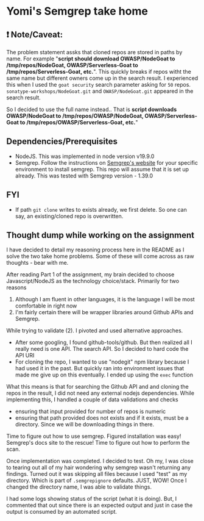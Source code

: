# Yomi's Semgrep take home

## :exclamation: Note/Caveat: 
The problem statement assks that cloned repos are stored in paths by name. For example "**script should download OWASP/NodeGoat to /tmp/repos/NodeGoat, OWASP/Serverless-Goat to /tmp/repos/Serverless-Goat, etc.**". This quickly breaks if repos witht the same name but different owners come up in the search result. I experienced this when I used the `goat security` search parameter asking for `50` repos. `sonatype-workshops/NodeGoat.git` and `OWASP/NodeGoat.git` appeared in the search result.

So I decided to use the full name instead.. That is **script downloads OWASP/NodeGoat to /tmp/repos/OWASP/NodeGoat, OWASP/Serverless-Goat to /tmp/repos/OWASP/Serverless-Goat, etc.**"

## Dependencies/Prerequisites
- NodeJS. This was implemented in node version v19.9.0
- Semgrep. Follow the instructions on [Semgrep's website](https://semgrep.dev/docs/getting-started/) for your specific environment to install semgrep. This repo will assume that it is set up already. This was tested with Semgrep version - 1.39.0

## FYI
- If path `git clone` writes to exists already, we first delete. So one can say, an existing/cloned repo is overwritten.

## Thought dump while working on the assignment
I have decided to detail my reasoning process here in the README as I solve the two take home problems. Some of these will come across as raw thoughts - bear with me.

After reading Part 1 of the assignment, my brain decided to choose Javascript/NodeJS as the technology choice/stack. Primarily for two reasons
1. Although I am fluent in other languages, it is the language I will be most comfortable in right now
2. I'm fairly certain there will be wrapper libraries around Github APIs and Semgrep.

While trying to validate (2). I pivoted and used alternative approaches.
- After some googling, I found github-tools/github. But then realized all I really need is one API. The search API. So I decided to hard code the API URI
- For cloning the repo, I wanted to use "nodegit" npm library because I had used it in the past. But quickly ran into environment issues that made me give up on this eventually. I ended up using the `exec` function

What this means is that for searching the Github API and and cloning the repos in the result, I did not need any external nodejs dependencies. While implementing this, I handled a couple of data validations and checks
- ensuring that input provided for number of repos is numeric
- ensuring that path provided does not exists and if it exists, must be a directory. Since we will be downloading things in there.

Time to figure out how to use semgrep. Figured installation was easy! Semgrep's docs site to the rescue! Time to figure out how to perform the scan.

Once implementation was completed. I decided to test. Oh my, I was close to tearing out all of my hair wondering why semgrep wasn't returning any findings. Turned out it was skipping all files because I used "test" as my directory. Which is part of `.semgrepignore` defaults. JUST, WOW! Once I changed the directory name, I was able to validate things.

I had some logs showing status of the script (what it is doing). But, I commented that out since there is an expected output and just in case the output is consumed by an automated script.